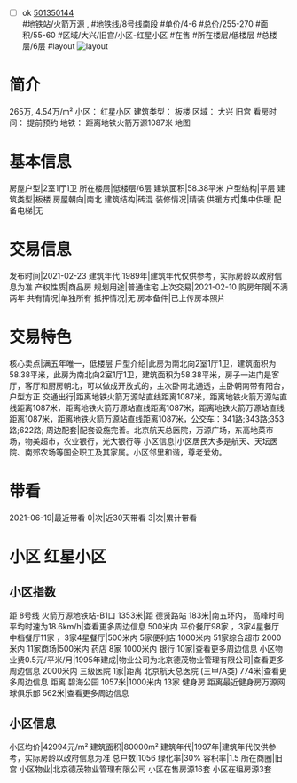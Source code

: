 - [ ] ok [501350144](https://bj.5i5j.com/ershoufang/501350144.html)  
 #地铁站/火箭万源 ,  #地铁线/8号线南段
#单价/4-6 #总价/255-270 #面积/55-60   #区域/大兴/旧宫/小区-红星小区 #在售 #所在楼层/低楼层 #总楼层/6层 #layout 
![layout](http://image2a.5i5j.com/bdir/layout/a28303277fb4461e90efbea096304ae4.jpg_P5.jpg) 
# 简介 
 265万,  4.54万/m² 
小区： 红星小区
建筑类型： 板楼
区域： 大兴 旧宫
看房时间： 提前预约
地铁： 距离地铁火箭万源1087米 地图
# 基本信息 
 房屋户型|2室1厅1卫
所在楼层|低楼层/6层
建筑面积|58.38平米
户型结构|平层
建筑类型|板楼
房屋朝向|南北
建筑结构|砖混
装修情况|精装
供暖方式|集中供暖
配备电梯|无
# 交易信息 
 发布时间|2021-02-23
建筑年代|1989年|建筑年代仅供参考，实际房龄以政府信息为准
产权性质|商品房
规划用途|普通住宅
上次交易|2021-02-10
购房年限|不满两年
共有情况|单独所有
抵押情况|无
房本备件|已上传房本照片
# 交易特色 
 核心卖点|满五年唯一，低楼层
户型介绍|此房为南北向2室1厅1卫，建筑面积为58.38平米，此房为南北向2室1厅1卫，建筑面积为58.38平米，房子一进门是客厅，客厅和厨房朝北，可以做成开放式的，主次卧南北通透，主卧朝南带有阳台，户型方正
交通出行|距离地铁火箭万源站直线距离1087米，距离地铁火箭万源站直线距离1087米，距离地铁火箭万源站直线距离1087米，距离地铁火箭万源站直线距离1087米，距离地铁火箭万源站直线距离1087米，公交车：341路;343路;353路;622路;
周边配套|配套设施完善。北京航天总医院，万源广场，东高地菜市场，物美超市，农业银行，光大银行等
小区信息|小区居民大多是航天、天坛医院、南郊农场等国企职工及其家属。小区邻里和谐，尊老爱幼。
# 带看 
 2021-06-19|最近带看	 0|次|近30天带看	 3|次|累计带看
# 小区 红星小区
## 小区指数 
 距 8号线 火箭万源地铁站-B1口 1353米|距 德贤路站 183米|南五环内， 高峰时间平均时速为18.6km/h|查看更多周边信息
500米内 平价餐厅98家 ，3家4星餐厅
中档餐厅11家 ，3家4星餐厅|500米内 5家便利店
1000米内 51家综合超市
2000米内 11家商场|500米内 药店 8家
1000米内 银行 10家|查看更多周边信息
小区物业费0.5元/平米/月|1995年建成|物业公司为北京德茂物业管理有限公司|查看更多周边信息
2000米内 三级医院 1家|距离 北京航天总医院 (三甲/A类) 774米|查看更多周边信息
距离 碧海公园 1057米|1000米内 13家 健身房
距离最近健身房万源网球俱乐部 562米|查看更多周边信息
## 小区信息 
 小区均价|42994元/m²
建筑面积|80000m²
建筑年代|1997年|建筑年代仅供参考，实际房龄以政府信息为准
总户数|1056
绿化率|30%
容积率|1.5
所在商圈|旧宫
小区物业|北京德茂物业管理有限公司
小区在售房源16套
小区在租房源3套
